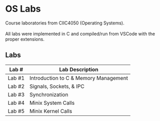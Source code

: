 # OS Labs
Course laboratories from CIIC4050 (Operating Systems). <br> <br>
All labs were implemented in C and compiled/run from VSCode with the proper extensions.

## Labs
| Lab #                | Lab Description                                   |
|----------------------|---------------------------------------------------|
| Lab #1               | Introduction to C & Memory Management             |
| Lab #2               | Signals, Sockets, & IPC                           |
| Lab #3               | Synchronization                                   |
| Lab #4               | Minix System Calls                                |
| Lab #5               | Minix Kernel Calls                                |